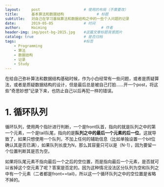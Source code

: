 ```yaml
---
layout:     post   				    # 使用的布局（不需要改）
title:      基本算法和数据结构				# 标题 
subtitle:   对自己在学习基础算法和数据结构之中的一些个人问题的记录
date:       2019-05-05 				# 时间
author:     Haiming 						# 作者
header-img: img/post-bg-2015.jpg 	#这篇文章标题背景图片
catalog: true 						# 是否归档
tags:								#标签
    - Programming
    - 算法
    - 数据结构
    - 记录
    - Study
---
```

  在给自己弥补算法和数据结构基础时候，作为小白经常有一些问题，或者是质疑算法，或者是质疑数据结构的设计，但是最后总是被自己打脸……开一个post，将这些“奇思妙想”记录下来，也防止自己以后再犯一样的错误。
# 1. 循环队列
循环队列，使用两个指针进行判断，一个是front队首，指向的就是队列之中的第一个元素，一个是tail队尾，指向的是**队列之中的最后一个元素的后一位**。这就导致了，如果只想使用一个队列，不加上任何的辅助信息（比如单独设置一个bit位确认其是否已满），如果队列长度为N，那么其容量只可以是（N-1），因为要留一个位置判断其是否为空。

如果将队尾元素不指向最后一个之后的空位置，而是指向最后一个元素，是否就可以省掉这个空元素了呢？答案是否定的。因为这种情况没法区分队列为空和队列之中有一个元素（二者都是front==tail)，所以这一个循环队列之中的空位置是省略不掉的。